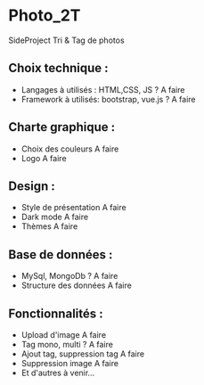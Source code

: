 # Photo_2T
SideProject Tri &amp; Tag de photos


## Choix technique :

- Langages à utilisés : HTML,CSS, JS ? A faire
- Framework à utilisés: bootstrap, vue.js ? A faire

## Charte graphique :

- Choix des couleurs A faire
- Logo A faire

## Design :

- Style de présentation A faire
- Dark mode A faire
- Thèmes A faire

## Base de données :

- MySql, MongoDb ? A faire
- Structure des données A faire

## Fonctionnalités :

- Upload d'image A faire
- Tag mono, multi ? A faire
- Ajout tag, suppression tag A faire
- Suppression image A faire
- Et d'autres à venir...
